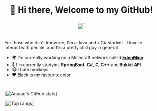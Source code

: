 <!-- ### Hi there 👋 -->

<h1 align="center">👋 Hi there, Welcome to my GitHub!
  <p align="center">
    <a href="https://t.me/overkidding">
      <img width="25px" src="https://www.iconsdb.com/icons/preview/white/telegram-xxl.png"/>
    </a>
    <!--<a href="https://discordapp.com/users/461610631867400212">
      <img width="25px" src="https://www.iconsdb.com/icons/preview/white/discord-2-xxl.png"/>
    </a>-->
  </p>
</h1>

For those who don't know me, I'm a Java and a C# student.. I love to interact with people, and I'm a pretty chill guy in general

- 🌍 I'm currently working on a Minecraft network called **[EdenMine](https://github.com/EdenMine)**
- 📕 I'm currently studying **SpringBoot**, **C#**, **C**, **C++** and **Bukkit API**
- 🐵 I hate monkeys
- ❤ Black is my favourite color

<br />

<!--- GitHub Stats --->
[![Anurag's GitHub stats](https://github-readme-stats.vercel.app/api?username=overkidding&count_private=true&show_icons=true&theme=tokyonight)]

[![Top Langs](https://github-readme-stats.vercel.app/api/top-langs/?username=overkidding&layout=compact)]


<!--
**overkidding/overkidding** is a ✨ _special_ ✨ repository because its `README.md` (this file) appears on your GitHub profile.

Here are some ideas to get you started:

- 🔭 I’m currently working on ...
- 🌱 I’m currently learning ...
- 👯 I’m looking to collaborate on ...
- 🤔 I’m looking for help with ...
- 💬 Ask me about ...
- 📫 How to reach me: ...
- 😄 Pronouns: ...
- ⚡ Fun fact: ...
-->
